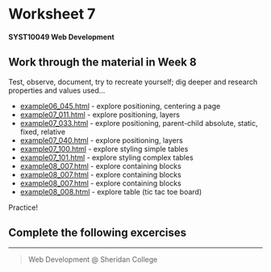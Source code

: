 # Worksheet 7
#### SYST10049 Web Development

## Work through the material in Week 8

Test, observe, document, try to recreate yourself; dig deeper and research properties and values used...
* [example06_045.html](example06_045.html) - explore positioning, centering a page
* [example07_011.html](example07_011.html) - explore positioning, layers
* [example07_033.html](example07_033.html) - explore positioning, parent-child absolute, static, fixed, relative 
* [example07_040.html](example07_040.html) - explore positioning, layers 
* [example07_100.html](example07_100.html) - explore styling simple tables
* [example07_101.html](example07_101.html) - explore styling complex tables
* [example08_007.html](example08_007.html) - explore containing blocks
* [example08_007.html](example08_007.html) - explore containing blocks
* [example08_007.html](example08_007.html) - explore containing blocks
* [example08_008.html](example08_008.html) - explore table (tic tac toe board)
            
Practice!

## Complete the following excercises





---

> Web Development @ Sheridan College

